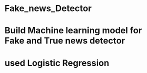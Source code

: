 # Fake_news_Detector
# Build Machine learning model for Fake and True news detector
# used Logistic Regression
